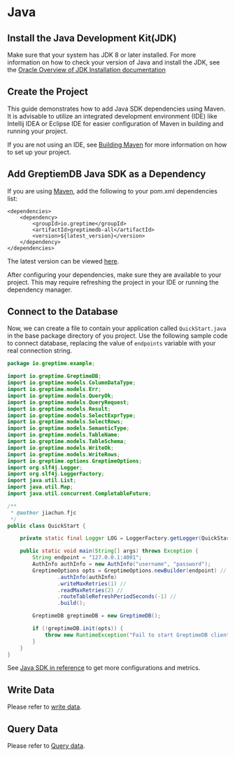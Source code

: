 # Java

## Install the Java Development Kit(JDK)

Make sure that your system has JDK 8 or later installed. For more information on how to
check your version of Java and install the JDK, see the [Oracle Overview of JDK Installation documentation](https://www.oracle.com/java/technologies/javase-downloads.html)

## Create the Project

This guide demonstrates how to add Java SDK dependencies using Maven. It is advisable to utilize an integrated development environment (IDE) like Intellij IDEA or Eclipse IDE for easier configuration of Maven in building and running your project.

If you are not using an IDE, see [Building Maven](https://maven.apache.org/user-guide/development/guide-building-maven.html) for more information on how to set up your project.

## Add GreptiemDB Java SDK as a Dependency

If you are using [Maven](https://maven.apache.org/), add the following to your pom.xml
dependencies list:

```
<dependencies>
    <dependency>
        <groupId>io.greptime</groupId>
        <artifactId>greptimedb-all</artifactId>
        <version>${latest_version}</version>
    </dependency>
</dependencies>
```

The latest version can be viewed [here](https://central.sonatype.com/search?q=io.greptime).

After configuring your dependencies, make sure they are available to your project. This may require refreshing the project in your IDE or running the dependency manager.

## Connect to the Database

Now, we can create a file to contain your application called `QuickStart.java` in the base
package directory of you project. Use the following sample code to connect database,
replacing the value of `endpoints` variable with your real connection string.

```java
package io.greptime.example;

import io.greptime.GreptimeDB;
import io.greptime.models.ColumnDataType;
import io.greptime.models.Err;
import io.greptime.models.QueryOk;
import io.greptime.models.QueryRequest;
import io.greptime.models.Result;
import io.greptime.models.SelectExprType;
import io.greptime.models.SelectRows;
import io.greptime.models.SemanticType;
import io.greptime.models.TableName;
import io.greptime.models.TableSchema;
import io.greptime.models.WriteOk;
import io.greptime.models.WriteRows;
import io.greptime.options.GreptimeOptions;
import org.slf4j.Logger;
import org.slf4j.LoggerFactory;
import java.util.List;
import java.util.Map;
import java.util.concurrent.CompletableFuture;

/**
 * @author jiachun.fjc
 */
public class QuickStart {

    private static final Logger LOG = LoggerFactory.getLogger(QuickStart.class);

    public static void main(String[] args) throws Exception {
        String endpoint = "127.0.0.1:4001";
        AuthInfo authInfo = new AuthInfo("username", "password");
        GreptimeOptions opts = GreptimeOptions.newBuilder(endpoint) //
                .authInfo(authInfo)
                .writeMaxRetries(1) //
                .readMaxRetries(2) //
                .routeTableRefreshPeriodSeconds(-1) //
                .build();

        GreptimeDB greptimeDB = new GreptimeDB();

        if (!greptimeDB.init(opts)) {
            throw new RuntimeException("Fail to start GreptimeDB client");
        }
    }
}
```

See [Java SDK in reference](/reference/sdk/java.md) to get more configurations and metrics.

## Write Data

Please refer to [write data](../../write-data/sdk-libraries/java.md).

## Query Data

Please refer to [Query data](../../query-data/sdk-libraries/java.md).
